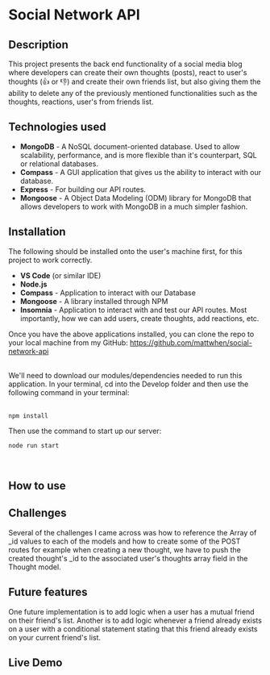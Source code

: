 # Social Network API

## Description
This project presents the back end functionality of a social media blog where developers can create their own thoughts (posts), react to user's thoughts (👍 or 👎) and create their own friends list, but also giving them the ability to delete any of the previously mentioned functionalities such as the thoughts, reactions, user's from friends list. 

## Technologies used
* <b>MongoDB</b> - A NoSQL document-oriented database. Used to allow scalability, performance, and is more flexible than it's counterpart, SQL or relational databases. 
* <b>Compass</b> - A GUI application that gives us the ability to interact with our database.
* <b>Express</b> - For building our API routes.
* <b>Mongoose</b> - A Object Data Modeling (ODM) library for MongoDB that allows developers to work with MongoDB in a much simpler fashion. 

## Installation
The following should be installed onto the user's machine first, for this project to work correctly.


* <b>VS Code</b> (or similar IDE)
* <b>Node.js</b>
* <b>Compass</b> - Application to interact with our Database
* <b>Mongoose</b> - A library installed through NPM
* <b>Insomnia</b> - Application to interact with and test our API routes. Most importantly, how we can add users, create thoughts, add reactions, etc.

Once you have the above applications installed, you can clone the repo to your local machine from my GitHub: https://github.com/mattwhen/social-network-api<br> <br>

We'll need to download our modules/dependencies needed to run this application. In your terminal, cd into the Develop folder and then use the following command in your terminal: <br><br>

```
npm install
```

Then use the command to start up our server:
```
node run start
```
 <br> 

## How to use


## Challenges
Several of the challenges I came across was how to reference the Array of _id values to each of the models and how to create some of the POST routes for example when creating a new thought, we have to push the created thought's _id to the associated user's thoughts array field in the Thought model. 

## Future features
One future implementation is to add logic when a user has a mutual friend on their friend's list. Another is to add logic whenever a friend already exists on a user with a conditional statement stating that this friend already exists on your current friend's list. 


## Live Demo

